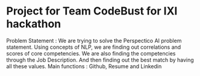 # Project for Team CodeBust for IXI hackathon 
Problem Statement : 
We are trying to solve the Perspectico AI problem statement. Using concepts of NLP, we are finding out correlations and scores of core competencies. We are also finding the competencies through the Job Description. And then finding out the best match by having all these values. 
Main functions : Github, Resume and Linkedin 
